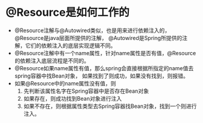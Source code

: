 # @Resource是如何工作的

- @Resource注解与@Autowired类似，也是用来进行依赖注入的，@Resource是java层面所提供的注解，
 @Autowired是Spring所提供的注解，它们的依赖注入的底层实现逻辑不同。
- @Resource注解中有一个name属性，针对name属性是否有值，@Resource的依赖注入底层流程是不同的。
- @Resource如果name属性有值，那么spring会直接根据所指定的name值去spring容器中找Bean对象，
 如果找到了则成功，如果没有找到，则报错。
- 如果@Resource中的name属性没有值，则
   1. 先判断该属性名字在Spring容器中是否存在Bean对象
   2. 如果存在，则成功找到Bean对象进行注入
   3. 如果不存在，则根据属性类型去Spring容器找Bean对象，找到一个则进行注入。